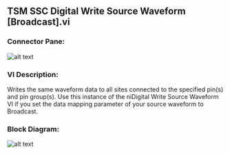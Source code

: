 ## **TSM SSC Digital Write Source Waveform [Broadcast].vi**
### Connector Pane:
![alt text](/Instrument%20Control/Digital/Source%20and%20Capture%20Waveforms/TSM%20SSC%20Digital%20Write%20Source%20Waveform%20[Broadcast].vic.png "TSM SSC Digital Write Source Waveform [Broadcast].vi connector pane")

### VI Description:
Writes the same waveform data to all sites connected to the specified pin(s) and pin group(s). Use this instance of the niDigital Write Source Waveform VI if you set the data mapping parameter of your source waveform to Broadcast.

### Block Diagram:
![alt text](/Instrument%20Control/Digital/Source%20and%20Capture%20Waveforms/TSM%20SSC%20Digital%20Write%20Source%20Waveform%20[Broadcast].vid.png "TSM SSC Digital Write Source Waveform [Broadcast].vi block diagram")

